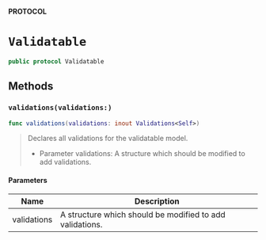 **PROTOCOL**

# `Validatable`

```swift
public protocol Validatable
```

## Methods
### `validations(validations:)`

```swift
func validations(validations: inout Validations<Self>)
```

> Declares all validations for the validatable model.
>
> - Parameter validations: A structure which should be modified to add validations.

#### Parameters

| Name | Description |
| ---- | ----------- |
| validations | A structure which should be modified to add validations. |